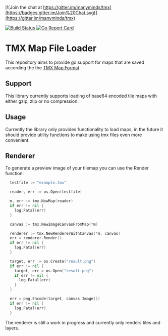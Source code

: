 [![Join the chat at https://gitter.im/manyminds/tmx](https://badges.gitter.im/Join%20Chat.svg)](https://gitter.im/manyminds/tmx)

[![Build Status](https://travis-ci.org/manyminds/tmx.svg?branch=master)](https://travis-ci.org/manyminds/tmx) [![Go Report Card](http://goreportcard.com/badge/manyminds/tmx)](http://goreportcard.com/report/manyminds/tmx)
# TMX Map File Loader

This repository aims to provide go support for maps that are saved according the the [TMX Map Format](http://doc.mapeditor.org/reference/tmx-map-format)

## Support

This library currently supports loading of base64 encoded tile maps with either gzip, zlip or no compression.

## Usage

Currently the library only provides functionality to load maps, in the future it should provide utility functions
to make using tmx files even more convenient. 

## Renderer

To generate a preview image of your tilemap you can use the Render function: 

```go
  testfile := "example.tmx"

  reader, err := os.Open(testfile)

  m, err := tmx.NewMap(reader)
  if err != nil {
    log.Fatal(err)
  }

  canvas := tmx.NewImageCanvasFromMap(*m)

  renderer := tmx.NewRendererWithCanvas(*m, canvas)
  err = renderer.Render()
  if err != nil {
    log.Fatal(err)
  }

  target, err := os.Create("result.png")
  if err != nil {
    target, err = os.Open("result.png")
    if err != nil {
      log.Fatal(err)
    }
  }

  err = png.Encode(target, canvas.Image())
  if err != nil {
    log.Fatal(err)
  }
```

The renderer is still a work in progress and currently only renders tiles and layers. 